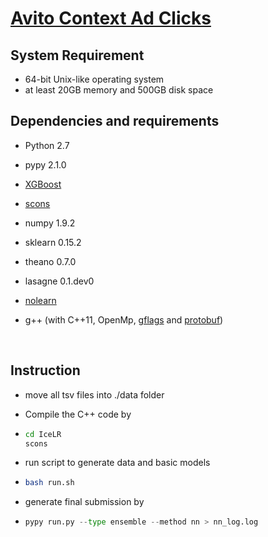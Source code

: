 # [Avito Context Ad Clicks](https://www.kaggle.com/c/avito-context-ad-clicks)

## System Requirement

- 64-bit Unix-like operating system 
- at least 20GB memory and 500GB disk space

## Dependencies and requirements

- Python 2.7
  
- pypy 2.1.0
  
- [XGBoost](https://github.com/dmlc/xgboost)
  
- [scons](http://www.scons.org/)
  
- numpy 1.9.2
  
- sklearn 0.15.2
  
- theano 0.7.0
  
- lasagne 0.1.dev0
  
- [nolearn](https://github.com/dnouri/nolearn)
  
- g++ (with C++11, OpenMp, [gflags](https://github.com/gflags/gflags) and [protobuf](https://github.com/google/protobuf))
  
  ​

## Instruction

- move all tsv files into ./data folder
  
- Compile the C++ code by 
  
- ``` sh
  cd IceLR
  scons
  ```
  
- run script to generate data and basic models
  
- ``` sh
  bash run.sh
  ```
  
- generate final submission by 
  
- ``` python
  pypy run.py --type ensemble --method nn > nn_log.log
  ```
  
  ​